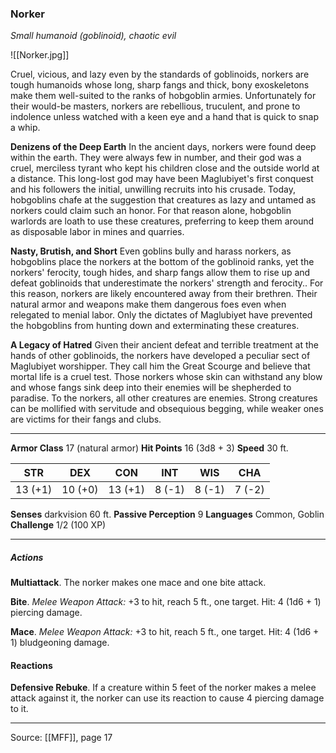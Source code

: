 ### Norker
_Small humanoid (goblinoid), chaotic evil_

![[Norker.jpg]]

Cruel, vicious, and lazy even by the standards of goblinoids, norkers are tough humanoids whose long, sharp fangs and thick, bony exoskeletons make them well-suited to the ranks of hobgoblin armies. Unfortunately for their would-be masters, norkers are rebellious, truculent, and prone to indolence unless watched with a keen eye and a hand that is quick to snap a whip.

**Denizens of the Deep Earth** In the ancient days, norkers were found deep within the earth. They were always few in number, and their god was a cruel, merciless tyrant who kept his children close and the outside world at a distance. This long-lost god may have been Maglubiyet's first conquest and his followers the initial, unwilling recruits into his crusade. Today, hobgoblins chafe at the suggestion that creatures as lazy and untamed as norkers could claim such an honor. For that reason alone, hobgoblin warlords are loath to use these creatures, preferring to keep them around as disposable labor in mines and quarries.


**Nasty, Brutish, and Short** Even goblins bully and harass norkers, as hobgoblins place the norkers at the bottom of the goblinoid ranks, yet the norkers' ferocity, tough hides, and sharp fangs allow them to rise up and defeat goblinoids that underestimate the norkers' strength and ferocity.. For this reason, norkers are likely encountered away from their brethren. Their natural armor and weapons make them dangerous foes even when relegated to menial labor. Only the dictates of Maglubiyet have prevented the hobgoblins from hunting down and exterminating these creatures.


**A Legacy of Hatred** Given their ancient defeat and terrible treatment at the hands of other goblinoids, the norkers have developed a peculiar sect of Maglubiyet worshipper. They call him the Great Scourge and believe that mortal life is a cruel test. Those norkers whose skin can withstand any blow and whose fangs sink deep into their enemies will be shepherded to paradise. To the norkers, all other creatures are enemies. Strong creatures can be mollified with servitude and obsequious begging, while weaker ones are victims for their fangs and clubs.






---

**Armor Class** 17 (natural armor)
**Hit Points** 16 (3d8 + 3)
**Speed** 30 ft.

| STR     | DEX     | CON     | INT     | WIS     | CHA     |
|---------|---------|---------|---------|---------|---------|
| 13 (+1) | 10 (+0) | 13 (+1) | 8 (-1) | 8 (-1) | 7 (-2) |

**Senses** darkvision 60 ft.
**Passive Perception** 9
**Languages** Common, Goblin
**Challenge** 1/2 (100 XP)

---

##### Actions
**Multiattack**. The norker makes one mace and one bite attack.

**Bite**. _Melee Weapon Attack:_ +3 to hit, reach 5 ft., one target. Hit: 4 (1d6 + 1) piercing damage.

**Mace**. _Melee Weapon Attack:_ +3 to hit, reach 5 ft., one target. Hit: 4 (1d6 + 1) bludgeoning damage.

#### Reactions
**Defensive Rebuke**. If a creature within 5 feet of the norker makes a melee attack against it, the norker can use its reaction to cause 4 piercing damage to it.


---

Source: [[MFF]], page 17